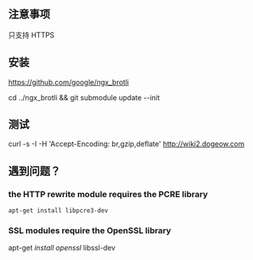 ## 注意事项

只支持 HTTPS

## 安装

https://github.com/google/ngx_brotli

cd ../ngx_brotli && git submodule update --init

## 测试

curl -s -I -H 'Accept-Encoding: br,gzip,deflate' http://wiki2.dogeow.com

## 遇到问题？

### the HTTP rewrite module requires the PCRE library

`apt-get install libpcre3-dev`

### SSL modules require the OpenSSL library

apt-get *install openssl* libssl-dev
